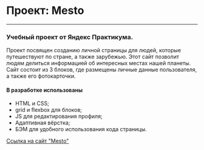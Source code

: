 # Проект: Mesto

------

### Учебный проект от Яндекс Практикума.
Проект посвящен созданию личной страницы для людей, которые путешествуют по
стране, а также зарубежью. Этот сайт позволит людям делиться информацией об
интересных местах нашей планеты.
Сайт состоит из 3 блоков, где размещены личные данные пользователя, а также его
фотокарточки.

#### В разработке использованы
* HTML и CSS;
* grid и flexbox для блоков;
* JS для редактирования профиля;
* Адаптивная вёрстка;
* БЭМ для удобного использования кода страницы.

[Ссылка на сайт "Mesto"](https://yuliajaworski.github.io/mesto/)
